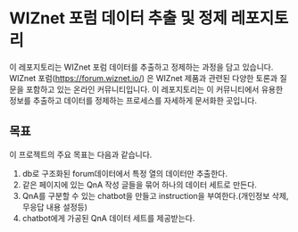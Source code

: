 # WIZnet 포럼 데이터 추출 및 정제 레포지토리

이 레포지토리는 WIZnet 포럼 데이터를 추출하고 정제하는 과정을 담고 있습니다. WIZnet 포럼(https://forum.wiznet.io/) 은 WIZnet 제품과 관련된 다양한 토론과 질문을 포함하고 있는 온라인 커뮤니티입니다. 이 레포지토리는 이 커뮤니티에서 유용한 정보를 추출하고 데이터를 정제하는 프로세스를 자세하게 문서화한 곳입니다.

## 목표

이 프로젝트의 주요 목표는 다음과 같습니다.

1. db로 구조화된 forum데이터에서 특정 열의 데이터만 추출한다.
2. 같은 페이지에 있는 QnA 작성 글들을 묶어 하나의 데이터 세트로 만든다.
3. QnA를 구분할 수 있는 chatbot을 만들고 instruction을 부여한다.(개인정보 삭제, 무응답 내용 설정등)
4. chatbot에게 가공된 QnA 데이터 세트를 제공받는다.
